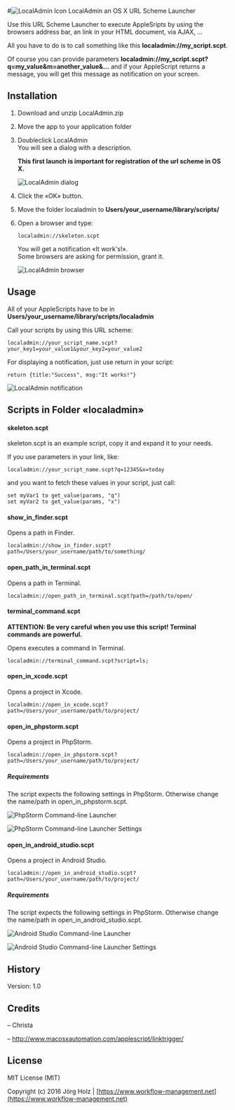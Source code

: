 #![LocalAdmin Icon](doc_images/icon_32x32.png) LocalAdmin an OS X URL Scheme Launcher

Use this URL Scheme Launcher to execute AppleSripts by using the browsers address bar, an link in your HTML document, via AJAX, …

All you have to do is to call something like this **localadmin://my_script.scpt**.

Of course you can provide parameters **localadmin://my_script.scpt?q=my_value&m=another_value&…** and if your AppleScript returns a message, you will get this message as notification on your screen.

## Installation

1. Download and unzip LocalAdmin.zip

2. Move the app to your application folder

3. Doubleclick LocalAdmin  
   You will see a dialog with a description.
   
   **This first launch is important for registration of the url scheme in OS X.**  
   
   ![LocalAdmin dialog](doc_images/localadmin_app.png)  
   
4. Click the «OK» button.

5. Move the folder localadmin to **Users/your_username/library/scripts/**

6. Open a browser and type:
  
   ```
   localadmin://skeleton.scpt
   ```
   You will get a notification «It work's!».  
   Some browsers are asking for permission, grant it.
   
   ![LocalAdmin browser](doc_images/localadmin_browser.png)

## Usage

All of your AppleScripts have to be in **Users/your_username/library/scripts/localadmin**

Call your scripts by using this URL scheme:

```
localadmin://your_script_name.scpt?your_key1=your_value1&your_key2=your_value2
```

For displaying a notification, just use return in your script:

```
return {title:"Success", msg:"It works!"}
```

 ![LocalAdmin notification](doc_images/localadmin_notification.png)
 
## Scripts in Folder «localadmin»

#### skeleton.scpt

skeleton.scpt is an example script, copy it and expand it to your needs.

If you use parameters in your link, like:

```
localadmin://your_script_name.scpt?q=12345&x=today
```

and you want to fetch these values in your script, just call:

```
set myVar1 to get_value(params, "q")
set myVar2 to get_value(params, "x")
```

#### show_in_finder.scpt

Opens a path in Finder.

```
localadmin://show_in_finder.scpt?path=/Users/your_username/path/to/something/
```

#### open_path_in_terminal.scpt

Opens a path in Terminal.


```
localadmin://open_path_in_terminal.scpt?path=/path/to/open/
```

#### terminal_command.scpt

**ATTENTION: Be very careful when you use this script! Terminal commands are powerful.** 

Opens executes a command in Terminal.

```
localadmin://terminal_command.scpt?script=ls;
```

#### open_in_xcode.scpt

Opens a project in Xcode.

```
localadmin://open_in_xcode.scpt?path=/Users/your_username/path/to/project/
```

#### open_in_phpstorm.scpt

Opens a project in PhpStorm.

```
localadmin://open_in_phpstorm.scpt?path=/Users/your_username/path/to/project/
```

##### Requirements

The script expects the following settings in PhpStorm. Otherwise change the name/path in open_in_phpstorm.scpt.

![PhpStorm Command-line Launcher](doc_images/phpstorm_1.png)

![PhpStorm Command-line Launcher Settings](doc_images/phpstorm_2.png)

#### open_in_android_studio.scpt

Opens a project in Android Studio.

```
localadmin://open_in_android_studio.scpt?path=/Users/your_username/path/to/project/
```

##### Requirements

The script expects the following settings in PhpStorm. Otherwise change the name/path in open_in_android_studio.scpt.

![Android Studio Command-line Launcher](doc_images/android_studio_1.png)

![Android Studio Command-line Launcher Settings](doc_images/android_studio_2.png)

## History

Version: 1.0

## Credits

– Christa

– http://www.macosxautomation.com/applescript/linktrigger/

## License

MIT License (MIT)

Copyright (c) 2016 Jörg Holz | [https://www.workflow-management.net](https://www.workflow-management.net)